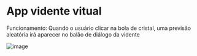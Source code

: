 # App vidente vitual
Funcionamento: Quando o usuário clicar na bola de cristal, uma previsão aleatória irá aparecer no balão de diálogo da vidente

![image](https://github.com/user-attachments/assets/442d59ea-4bed-4f07-9437-a6dcf17dbb76)
